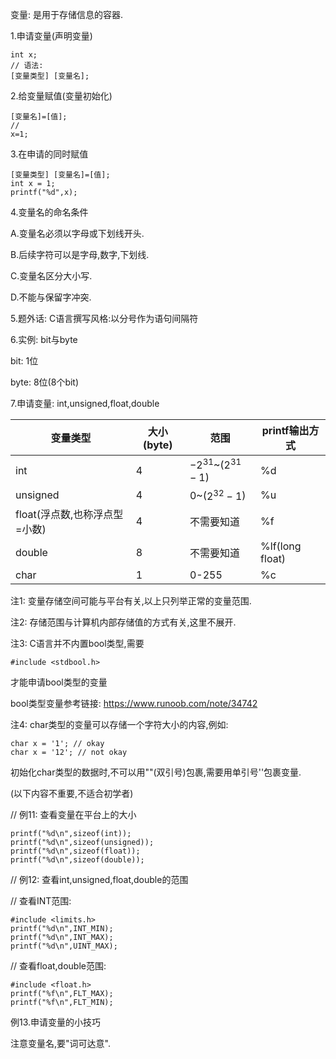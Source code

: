 变量: 是用于存储信息的容器.

1.申请变量(声明变量)

```
int x;
// 语法: 
[变量类型] [变量名];
```

2.给变量赋值(变量初始化)

```
[变量名]=[值];
//
x=1;
```



3.在申请的同时赋值

```
[变量类型] [变量名]=[值];
int x = 1;
printf("%d",x);
```



4.变量名的命名条件

A.变量名必须以字母或下划线开头.

B.后续字符可以是字母,数字,下划线.

C.变量名区分大小写.

D.不能与保留字冲突.



5.题外话: C语言撰写风格:以分号作为语句间隔符



6.实例: bit与byte

bit: 1位

byte: 8位(8个bit)



7.申请变量: int,unsigned,float,double

| 变量类型                      | 大小(byte) | 范围                   | printf输出方式  |
| ----------------------------- | ---------- | ---------------------- | --------------- |
| int                           | 4          | $-2^{31}$~($2^{31}-1$) | %d              |
| unsigned                      | 4          | 0~($2^{32}-1$)         | %u              |
| float(浮点数,也称浮点型=小数) | 4          | 不需要知道             | %f              |
| double                        | 8          | 不需要知道             | %lf(long float) |
| char                          | 1          | 0-255                  | %c              |

注1: 变量存储空间可能与平台有关,以上只列举正常的变量范围.

注2: 存储范围与计算机内部存储值的方式有关,这里不展开.

注3: C语言并不内置bool类型,需要

```
#include <stdbool.h>
```

才能申请bool类型的变量

bool类型变量参考链接: https://www.runoob.com/note/34742

注4: char类型的变量可以存储一个字符大小的内容,例如:

```
char x = '1'; // okay
char x = '12'; // not okay
```

初始化char类型的数据时,不可以用""(双引号)包裹,需要用单引号''包裹变量.

(以下内容不重要,不适合初学者)

// 例11: 查看变量在平台上的大小

```
printf("%d\n",sizeof(int));
printf("%d\n",sizeof(unsigned));
printf("%d\n",sizeof(float));
printf("%d\n",sizeof(double));
```





// 例12: 查看int,unsigned,float,double的范围

// 查看INT范围:

```
#include <limits.h>
printf("%d\n",INT_MIN);
printf("%d\n",INT_MAX);
printf("%d\n",UINT_MAX);
```



// 查看float,double范围:

```
#include <float.h>
printf("%f\n",FLT_MAX);
printf("%f\n",FLT_MIN);
```



例13.申请变量的小技巧

注意变量名,要"词可达意".